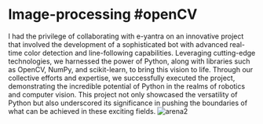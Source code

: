 # Image-processing #openCV
I had the privilege of collaborating with e-yantra on an innovative project that involved the development of a sophisticated bot with advanced real-time color detection and line-following capabilities. Leveraging cutting-edge technologies, we harnessed the power of Python, along with libraries such as OpenCV, NumPy, and scikit-learn, to bring this vision to life. Through our collective efforts and expertise, we successfully executed the project, demonstrating the incredible potential of Python in the realms of robotics and computer vision. This project not only showcased the versatility of Python but also underscored its significance in pushing the boundaries of what can be achieved in these exciting fields.
![arena2](https://github.com/stuti8272/E-yantra/assets/128451104/40934d3f-7e35-414a-b518-d3accb82c7f6)
